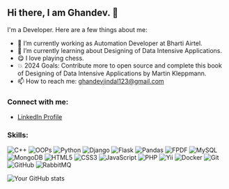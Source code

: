 ## Hi there, I am Ghandev. 👋

I'm a Developer. Here are a few things about me:

- 🔭 I’m currently working as Automation Developer at Bharti Airtel.
- 🌱 I’m currently learning about Designing of Data Intensive Applications.
- 😋️ I love playing chess.
- 💥️ 2024 Goals: Contribute more to open source and complete this book of Designing of Data Intensive Applications by Martin Kleppmann.
- 📫 How to reach me: ghandevjindal123@gmail.com

### Connect with me:
- [LinkedIn Profile](https://in.linkedin.com/in/ghandev-jindal-2683b8183)

### Skills:
![C++](https://img.shields.io/badge/-C%2B%2B-00599C?style=flat-square&logo=c%2B%2B)
![OOPs](https://img.shields.io/badge/-OOPs-239120?style=flat-square&logo=javascript)
![Python](https://img.shields.io/badge/-Python-3776AB?style=flat-square&logo=python&logoColor=white)
![Django](https://img.shields.io/badge/-Django-092E20?style=flat-square&logo=django&logoColor=white)
![Flask](https://img.shields.io/badge/-Flask-000000?style=flat-square&logo=flask)
![Pandas](https://img.shields.io/badge/-Pandas-150458?style=flat-square&logo=pandas&logoColor=white)
![FPDF](https://img.shields.io/badge/-FPDF-FF5733?style=flat-square&logo=adobe-acrobat-reader)
![MySQL](https://img.shields.io/badge/-MySQL-4479A1?style=flat-square&logo=mysql&logoColor=white)
![MongoDB](https://img.shields.io/badge/-MongoDB-47A248?style=flat-square&logo=mongodb&logoColor=white)
![HTML5](https://img.shields.io/badge/-HTML5-E34F26?style=flat-square&logo=html5&logoColor=white)
![CSS3](https://img.shields.io/badge/-CSS3-1572B6?style=flat-square&logo=css3)
![JavaScript](https://img.shields.io/badge/-JavaScript-F7DF1E?style=flat-square&logo=javascript&logoColor=black)
![PHP](https://img.shields.io/badge/-PHP-777BB4?style=flat-square&logo=php&logoColor=white)
![Yii](https://img.shields.io/badge/-Yii-007ACC?style=flat-square&logo=yii)
![Docker](https://img.shields.io/badge/-Docker-2496ED?style=flat-square&logo=docker&logoColor=white)
![Git](https://img.shields.io/badge/-Git-F05032?style=flat-square&logo=git&logoColor=white)
![GitHub](https://img.shields.io/badge/-GitHub-181717?style=flat-square&logo=github)
![RabbitMQ](https://img.shields.io/badge/-RabbitMQ-FF6600?style=flat-square&logo=rabbitmq&logoColor=white)


![Your GitHub stats](https://github-readme-stats.vercel.app/api?username=ghandevjindal&show_icons=true&theme=radical)

